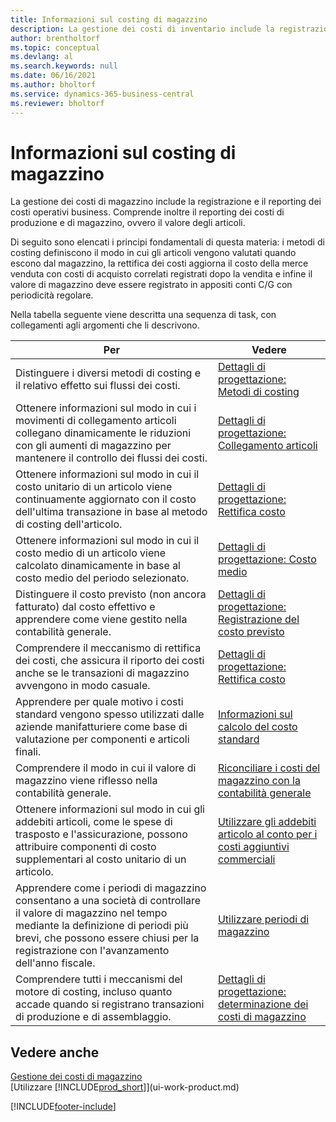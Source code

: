 ```yaml
---
title: Informazioni sul costing di magazzino
description: La gestione dei costi di inventario include la registrazione e il reporting dei costi operativi business e il reporting dei costi di produzione e di magazzino.
author: brentholtorf
ms.topic: conceptual
ms.devlang: al
ms.search.keywords: null
ms.date: 06/16/2021
ms.author: bholtorf
ms.service: dynamics-365-business-central
ms.reviewer: bholtorf
---
```

# Informazioni sul costing di magazzino
La gestione dei costi di magazzino include la registrazione e il reporting dei costi operativi business. Comprende inoltre il reporting dei costi di produzione e di magazzino, ovvero il valore degli articoli.  

 Di seguito sono elencati i principi fondamentali di questa materia: i metodi di costing definiscono il modo in cui gli articoli vengono valutati quando escono dal magazzino, la rettifica dei costi aggiorna il costo della merce venduta con costi di acquisto correlati registrati dopo la vendita e infine il valore di magazzino deve essere registrato in appositi conti C/G con periodicità regolare.  

 Nella tabella seguente viene descritta una sequenza di task, con collegamenti agli argomenti che li descrivono.   

|**Per**|**Vedere**|  
|------------|-------------|  
|Distinguere i diversi metodi di costing e il relativo effetto sui flussi dei costi.|[Dettagli di progettazione: Metodi di costing](design-details-costing-methods.md)|  
|Ottenere informazioni sul modo in cui i movimenti di collegamento articoli collegano dinamicamente le riduzioni con gli aumenti di magazzino per mantenere il controllo dei flussi dei costi.|[Dettagli di progettazione: Collegamento articoli](design-details-item-application.md)|  
|Ottenere informazioni sul modo in cui il costo unitario di un articolo viene continuamente aggiornato con il costo dell'ultima transazione in base al metodo di costing dell'articolo.|[Dettagli di progettazione: Rettifica costo](design-details-cost-adjustment.md)|  
|Ottenere informazioni sul modo in cui il costo medio di un articolo viene calcolato dinamicamente in base al costo medio del periodo selezionato.|[Dettagli di progettazione: Costo medio](design-details-average-cost.md)|  
|Distinguere il costo previsto (non ancora fatturato) dal costo effettivo e apprendere come viene gestito nella contabilità generale.|[Dettagli di progettazione: Registrazione del costo previsto](design-details-expected-cost-posting.md)|  
|Comprendere il meccanismo di rettifica dei costi, che assicura il riporto dei costi anche se le transazioni di magazzino avvengono in modo casuale.|[Dettagli di progettazione: Rettifica costo](design-details-cost-adjustment.md)|  
|Apprendere per quale motivo i costi standard vengono spesso utilizzati dalle aziende manifatturiere come base di valutazione per componenti e articoli finali.|[Informazioni sul calcolo del costo standard](finance-about-calculating-standard-cost.md)|  
|Comprendere il modo in cui il valore di magazzino viene riflesso nella contabilità generale.|[Riconciliare i costi del magazzino con la contabilità generale](finance-how-to-post-inventory-costs-to-the-general-ledger.md)|  
|Ottenere informazioni sul modo in cui gli addebiti articoli, come le spese di trasposto e l'assicurazione, possono attribuire componenti di costo supplementari al costo unitario di un articolo.|[Utilizzare gli addebiti articolo al conto per i costi aggiuntivi commerciali](payables-how-assign-item-charges.md)|  
|Apprendere come i periodi di magazzino consentano a una società di controllare il valore di magazzino nel tempo mediante la definizione di periodi più brevi, che possono essere chiusi per la registrazione con l'avanzamento dell'anno fiscale.|[Utilizzare periodi di magazzino](finance-how-to-work-with-inventory-periods.md)|  
|Comprendere tutti i meccanismi del motore di costing, incluso quanto accade quando si registrano transazioni di produzione e di assemblaggio.|[Dettagli di progettazione: determinazione dei costi di magazzino](design-details-inventory-costing.md)|  

## Vedere anche
[Gestione dei costi di magazzino](finance-manage-inventory-costs.md)    
[Utilizzare [!INCLUDE[prod_short](includes/prod_short.md)]](ui-work-product.md)


[!INCLUDE[footer-include](includes/footer-banner.md)]